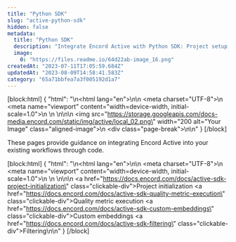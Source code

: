 ```yaml
---
title: "Python SDK"
slug: "active-python-sdk"
hidden: false
metadata: 
  title: "Python SDK"
  description: "Integrate Encord Active with Python SDK: Project setup, metrics, predictions, tagging, embeddings, filtering. Streamline workflows."
  image: 
    0: "https://files.readme.io/64d22ab-image_16.png"
createdAt: "2023-07-11T17:05:59.684Z"
updatedAt: "2023-08-09T14:58:41.583Z"
category: "65a71bbfea7a3f005192d1a7"
---
```


[block:html]
{
  "html": "<!DOCTYPE html>\n<html lang=\"en\">\n<head>\n    <meta charset=\"UTF-8\">\n    <meta name=\"viewport\" content=\"width=device-width, initial-scale=1.0\">\n    <title>Aligned Image with Page Break</title>\n    <style>\n        .aligned-image {\n            display: block;\n            margin: auto; /* This centers the image */\n        }\n\n        .page-break {\n            page-break-after: always; /* This adds a page break after the image */\n        }\n    </style>\n</head>\n<body>\n    <img src=\"https://storage.googleapis.com/docs-media.encord.com/static/img/active/local_02.png\" width=\"200 alt=\"Your Image\" class=\"aligned-image\">\n    <div class=\"page-break\"></div>\n</body>\n</html>"
}
[/block]

These pages provide guidance on integrating Encord Active into your existing workflows through code.

[block:html]
{
  "html": "<!DOCTYPE html>\n<html lang=\"en\">\n<head>\n    <meta charset=\"UTF-8\">\n    <meta name=\"viewport\" content=\"width=device-width, initial-scale=1.0\">\n    <title>Clickable Div</title>\n    <style>\n        .clickable-div {\n            display: inline-block;\n            width: 200px;\n            height: 50px;\n            background-color: #ffffff;\n            border: solid;\n            text-align: center;\n            line-height: 50px;\n            color: #000000;\n            text-decoration: none;\n            margin: 10px;\n        }\n\n        .clickable-div:hover {\n            background-color: #ededff;\n        }\n    </style>\n</head>\n<body>\n    <a href=\"https://docs.encord.com/docs/active-sdk-project-initialization\" class=\"clickable-div\">Project initialization</a> <a href=\"https://docs.encord.com/docs/active-sdk-quality-metric-execution\" class=\"clickable-div\">Quality metric execution</a> <a href=\"https://docs.encord.com/docs/active-sdk-custom-embeddings\" class=\"clickable-div\">Custom embeddings</a> <a href=\"https://docs.encord.com/docs/active-sdk-filtering\" class=\"clickable-div\">Filtering</a>\n</body>\n</html>"
}
[/block]